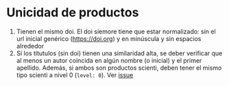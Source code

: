 # Unicidad de productos
1. Tienen el mismo doi. El doi siemore tiene que estar normalizado: sin el url inicial genérico (https://doi.org) y en minúscula y sin espacios alrededor
2. Sí los títutulos (sin doi) tienen una similaridad alta, se deber verificar que al menos un autor coincida en algún nombre (o inicial) y el primer apellido.  Además, si ambos son productos scienti,  deben tener el mismo tipo scienti a nivel 0 (`level: 0`). Ver [issue](https://github.com/colav/impactu/issues/445)
